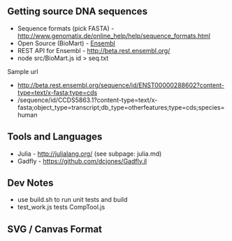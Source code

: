 ## Getting source DNA sequences 

* Sequence formats (pick FASTA) - http://www.genomatix.de/online_help/help/sequence_formats.html
* Open Source (BioMart) - [Ensembl](http://uswest.ensembl.org/index.html)
* REST API for Ensembl - http://beta.rest.ensembl.org/
* node src/BioMart.js id > seq.txt

Sample url 
* http://beta.rest.ensembl.org/sequence/id/ENST00000288602?content-type=text/x-fasta;type=cds
* /sequence/id/CCDS5863.1?content-type=text/x-fasta;object_type=transcript;db_type=otherfeatures;type=cds;species=human


## Tools and Languages

* Julia - http://julialang.org/ (see subpage: julia.md)
* Gadfly - https://github.com/dcjones/Gadfly.jl

## Dev Notes

* use build.sh to run unit tests and build
* test_work.js tests CompTool.js 

## SVG / Canvas Format
